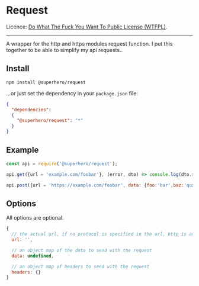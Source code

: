 # Request

Licence: [Do What The Fuck You Want To Public License (WTFPL)](http://www.wtfpl.net/about/).

---

A wrapper for the http and https modules request function. I put this together to be able to simplify my api requests..

## Install

`npm install @superhero/request`

...or just set the dependency in your `package.json` file:

```json
{
  "dependencies":
  {
    "@superhero/request": "*"
  }
}
```

## Example

```javascript
const api = require('@superhero/request');

api.get({url = 'example.com/foobar'}, (error, dto) => console.log(dto.status, dto.data));

api.post({url = 'https://example.com/foobar', data: {foo:'bar',baz:'qux'}}, console.log);
```

## Options

All options are optional.

```javascript
{
  // the actual url, if no protocol is specified in the url, http is assumed
  url: '',

  // an object map of the data to send with the request
  data: undefined,

  // an object map of headers to send with the request
  headers: {}
}
```
